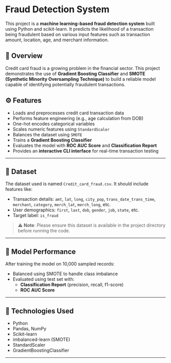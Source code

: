 #  Fraud Detection System

This project is a **machine learning-based fraud detection system** built using Python and scikit-learn. It predicts the likelihood of a transaction being fraudulent based on various input features such as transaction amount, location, age, and merchant information.

## 📌 Overview

Credit card fraud is a growing problem in the financial sector. This project demonstrates the use of **Gradient Boosting Classifier** and **SMOTE (Synthetic Minority Oversampling Technique)** to build a reliable model capable of identifying potentially fraudulent transactions.

## ⚙️ Features

- Loads and preprocesses credit card transaction data
- Performs feature engineering (e.g., age calculation from DOB)
- One-hot encodes categorical variables
- Scales numeric features using `StandardScaler`
- Balances the dataset using `SMOTE`
- Trains a **Gradient Boosting Classifier**
- Evaluates the model with **ROC AUC Score** and **Classification Report**
- Provides an **interactive CLI interface** for real-time transaction testing

---

## 📂 Dataset

The dataset used is named `Credit_card_fraud.csv`. It should include features like:
- Transaction details: `amt`, `lat`, `long`, `city_pop`, `trans_date_trans_time`, `merchant`, `category`, `merch_lat`, `merch_long`, etc.
- User demographics: `first`, `last`, `dob`, `gender`, `job`, `state`, etc.
- Target label: `is_fraud`

> ⚠️ **Note**: Please ensure this dataset is available in the project directory before running the code.

---

## 🧪 Model Performance

After training the model on 10,000 sampled records:
- Balanced using SMOTE to handle class imbalance
- Evaluated using test set with:
  - **Classification Report** (precision, recall, f1-score)
  - **ROC AUC Score**

---

## 🧰 Technologies Used

- Python
- Pandas, NumPy
- Scikit-learn
- imbalanced-learn (SMOTE)
- StandardScaler
- GradientBoostingClassifier

---
